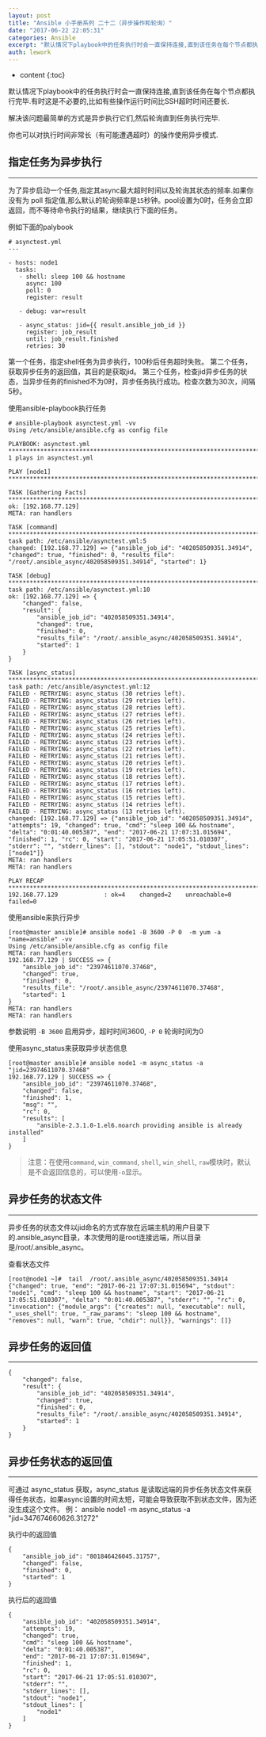 ```yaml
---
layout: post
title: "Ansible 小手册系列 二十二（异步操作和轮询）"
date: "2017-06-22 22:05:31"
categories: Ansible
excerpt: "默认情况下playbook中的任务执行时会一直保持连接,直到该任务在每个节点都执行完毕.有时这是不必要的,比如有些操作运行时间比SSH超时时间还..."
auth: lework
---
```

* content
{:toc}

默认情况下playbook中的任务执行时会一直保持连接,直到该任务在每个节点都执行完毕.有时这是不必要的,比如有些操作运行时间比SSH超时时间还要长.

解决该问题最简单的方式是异步执行它们,然后轮询直到任务执行完毕.

你也可以对执行时间非常长（有可能遭遇超时）的操作使用异步模式.

## 指定任务为异步执行
---

为了异步启动一个任务,指定其async最大超时时间以及轮询其状态的频率.如果你没有为 poll 指定值,那么默认的轮询频率是`15`秒钟。pool设置为0时，任务会立即返回，而不等待命令执行的结果，继续执行下面的任务。

例如下面的palybook
```
# asynctest.yml
---

- hosts: node1
  tasks:
   - shell: sleep 100 && hostname
     async: 100
     poll: 0
     register: result

   - debug: var=result

   - async_status: jid={{ result.ansible_job_id }}
     register: job_result
     until: job_result.finished
     retries: 30
```

第一个任务，指定shell任务为异步执行，100秒后任务超时失败。
第二个任务，获取异步任务的返回值，其目的是获取jid。
第三个任务，检查jid异步任务的状态，当异步任务的finished不为0时，异步任务执行成功。检查次数为30次，间隔5秒。


使用ansible-playbook执行任务
```
# ansible-playbook asynctest.yml -vv
Using /etc/ansible/ansible.cfg as config file

PLAYBOOK: asynctest.yml ********************************************************************************************************
1 plays in asynctest.yml

PLAY [node1] *******************************************************************************************************************

TASK [Gathering Facts] *********************************************************************************************************
ok: [192.168.77.129]
META: ran handlers

TASK [command] *****************************************************************************************************************
task path: /etc/ansible/asynctest.yml:5
changed: [192.168.77.129] => {"ansible_job_id": "402058509351.34914", "changed": true, "finished": 0, "results_file": "/root/.ansible_async/402058509351.34914", "started": 1}

TASK [debug] *******************************************************************************************************************
task path: /etc/ansible/asynctest.yml:10
ok: [192.168.77.129] => {
    "changed": false, 
    "result": {
        "ansible_job_id": "402058509351.34914", 
        "changed": true, 
        "finished": 0, 
        "results_file": "/root/.ansible_async/402058509351.34914", 
        "started": 1
    }
}

TASK [async_status] ************************************************************************************************************
task path: /etc/ansible/asynctest.yml:12
FAILED - RETRYING: async_status (30 retries left).
FAILED - RETRYING: async_status (29 retries left).
FAILED - RETRYING: async_status (28 retries left).
FAILED - RETRYING: async_status (27 retries left).
FAILED - RETRYING: async_status (26 retries left).
FAILED - RETRYING: async_status (25 retries left).
FAILED - RETRYING: async_status (24 retries left).
FAILED - RETRYING: async_status (23 retries left).
FAILED - RETRYING: async_status (22 retries left).
FAILED - RETRYING: async_status (21 retries left).
FAILED - RETRYING: async_status (20 retries left).
FAILED - RETRYING: async_status (19 retries left).
FAILED - RETRYING: async_status (18 retries left).
FAILED - RETRYING: async_status (17 retries left).
FAILED - RETRYING: async_status (16 retries left).
FAILED - RETRYING: async_status (15 retries left).
FAILED - RETRYING: async_status (14 retries left).
FAILED - RETRYING: async_status (13 retries left).
changed: [192.168.77.129] => {"ansible_job_id": "402058509351.34914", "attempts": 19, "changed": true, "cmd": "sleep 100 && hostname", "delta": "0:01:40.005387", "end": "2017-06-21 17:07:31.015694", "finished": 1, "rc": 0, "start": "2017-06-21 17:05:51.010307", "stderr": "", "stderr_lines": [], "stdout": "node1", "stdout_lines": ["node1"]}
META: ran handlers
META: ran handlers

PLAY RECAP *********************************************************************************************************************
192.168.77.129             : ok=4    changed=2    unreachable=0    failed=0 
```

使用ansible来执行异步
```
[root@master ansible]# ansible node1 -B 3600 -P 0  -m yum -a "name=ansible" -vv
Using /etc/ansible/ansible.cfg as config file
META: ran handlers
192.168.77.129 | SUCCESS => {
    "ansible_job_id": "23974611070.37468", 
    "changed": true, 
    "finished": 0, 
    "results_file": "/root/.ansible_async/23974611070.37468", 
    "started": 1
}
META: ran handlers
META: ran handlers
```
参数说明
 `-B 3600` 启用异步，超时时间3600,
` -P 0 ` 轮询时间为0


使用async_status来获取异步状态信息

```
[root@master ansible]# ansible node1 -m async_status -a "jid=23974611070.37468"
192.168.77.129 | SUCCESS => {
    "ansible_job_id": "23974611070.37468", 
    "changed": false, 
    "finished": 1, 
    "msg": "", 
    "rc": 0, 
    "results": [
        "ansible-2.3.1.0-1.el6.noarch providing ansible is already installed"
    ]
}
```

> 注意：在使用`command`, `win_command`, `shell`, `win_shell`, `raw`模块时，默认是不会返回信息的，可以使用`-o`显示。

## 异步任务的状态文件
---

异步任务的状态文件以jid命名的方式存放在远端主机的用户目录下的.ansible_async目录，本次使用的是root连接远端，所以目录是/root/.ansible_async。

查看状态文件
```
[root@node1 ~]#  tail  /root/.ansible_async/402058509351.34914 
{"changed": true, "end": "2017-06-21 17:07:31.015694", "stdout": "node1", "cmd": "sleep 100 && hostname", "start": "2017-06-21 17:05:51.010307", "delta": "0:01:40.005387", "stderr": "", "rc": 0, "invocation": {"module_args": {"creates": null, "executable": null, "_uses_shell": true, "_raw_params": "sleep 100 && hostname", "removes": null, "warn": true, "chdir": null}}, "warnings": []}
```

## 异步任务的返回值
---

```
{
    "changed": false, 
    "result": {
        "ansible_job_id": "402058509351.34914", 
        "changed": true, 
        "finished": 0, 
        "results_file": "/root/.ansible_async/402058509351.34914", 
        "started": 1
    }
}
```

## 异步任务状态的返回值
---

可通过 async_status 获取，async_status 是读取远端的异步任务状态文件来获得任务状态，如果async设置的时间太短，可能会导致获取不到状态文件，因为还没生成这个文件。
例： ansible node1 -m async_status -a "jid=347674660626.31272"

执行中的返回值
```
{
    "ansible_job_id": "801846426045.31757",
    "changed": false,
    "finished": 0,
    "started": 1
}
```
执行后的返回值
```
{
    "ansible_job_id": "402058509351.34914",
    "attempts": 19,
    "changed": true,
    "cmd": "sleep 100 && hostname",
    "delta": "0:01:40.005387",
    "end": "2017-06-21 17:07:31.015694",
    "finished": 1,
    "rc": 0,
    "start": "2017-06-21 17:05:51.010307",
    "stderr": "",
    "stderr_lines": [],
    "stdout": "node1",
    "stdout_lines": [
        "node1"
    ]
}
```
